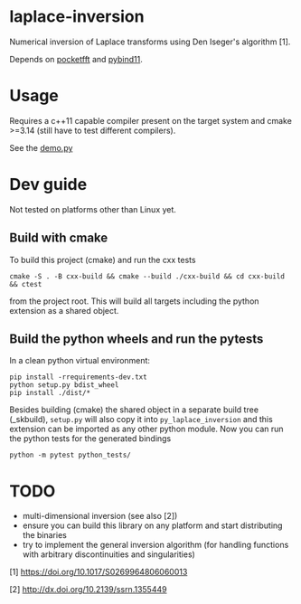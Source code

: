 # laplace-inversion
Numerical inversion of Laplace transforms using Den Iseger's algorithm [1].

Depends on [pocketfft](https://gitlab.mpcdf.mpg.de/mtr/pocketfft/-/tree/cpp) and [pybind11](https://github.com/pybind/pybind11).


# Usage
Requires a c++11 capable compiler present on the target system and cmake >=3.14 (still have to test different compilers).

See the [demo.py](py_laplace_inversion/demo.py)

# Dev guide

Not tested on platforms other than Linux yet.

## Build with cmake 
To build this project (cmake) and run the cxx tests

```
cmake -S . -B cxx-build && cmake --build ./cxx-build && cd cxx-build && ctest
```

from the project root. This will build all targets including the python extension as a shared object.


## Build the python wheels and run the pytests

In a clean python virtual environment: 

```
pip install -rrequirements-dev.txt
python setup.py bdist_wheel
pip install ./dist/*
```

Besides building (cmake) the shared object in a separate build tree (_skbuild), `setup.py` will also copy it into `py_laplace_inversion` and this extension can be imported as any other python module. 
Now you can run the python tests for the generated bindings

```
python -m pytest python_tests/
```

# TODO
 - multi-dimensional inversion (see also [2])
 - ensure you can build this library on any platform and start distributing the binaries 
 - try to implement the general inversion algorithm (for handling functions with arbitrary discontinuities and singularities)

 [1] https://doi.org/10.1017/S0269964806060013

 [2] http://dx.doi.org/10.2139/ssrn.1355449 